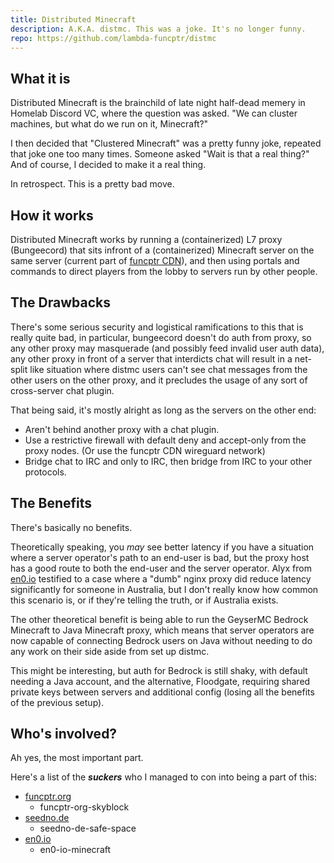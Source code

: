 ```yaml
---
title: Distributed Minecraft
description: A.K.A. distmc. This was a joke. It's no longer funny.
repo: https://github.com/lambda-funcptr/distmc
---
```


## What it is

Distributed Minecraft is the brainchild of late night half-dead memery in Homelab Discord VC, where the question was asked.
"We can cluster machines, but what do we run on it, Minecraft?"

I then decided that "Clustered Minecraft" was a pretty funny joke, repeated that joke one too many times.
Someone asked "Wait is that a real thing?"
And of course, I decided to make it a real thing.

In retrospect. This is a pretty bad move.

## How it works

Distributed Minecraft works by running a (containerized) L7 proxy (Bungeecord) that sits infront of a (containerized) Minecraft server on the same server (current part of [funcptr CDN](02_funcptr-cdn.html)), and then using portals and commands to direct players from the lobby to servers run by other people.

## The Drawbacks

There's some serious security and logistical ramifications to this that is really quite bad, in particular, bungeecord doesn't do auth from proxy, so any other proxy may masquerade (and possibly feed invalid user auth data), any other proxy in front of a server that interdicts chat will result in a net-split like situation where distmc users can't see chat messages from the other users on the other proxy, and it precludes the usage of any sort of cross-server chat plugin.

That being said, it's mostly alright as long as the servers on the other end:

* Aren't behind another proxy with a chat plugin.
* Use a restrictive firewall with default deny and accept-only from the proxy nodes. (Or use the funcptr CDN wireguard network)
* Bridge chat to IRC and only to IRC, then bridge from IRC to your other protocols.

## The Benefits

There's basically no benefits. 

Theoretically speaking, you *may* see better latency if you have a situation where a server operator's path to an end-user is bad, but the proxy host has a good route to both the end-user and the server operator. 
Alyx from [en0.io](https://en0.io/) testified to a case where a "dumb" nginx proxy did reduce latency significantly for someone in Australia, but I don't really know how common this scenario is, or if they're telling the truth, or if Australia exists.

The other theoretical benefit is being able to run the GeyserMC Bedrock Minecraft to Java Minecraft proxy, which means that server operators are now capable of connecting Bedrock users on Java without needing to do any work on their side aside from set up distmc.

This might be interesting, but auth for Bedrock is still shaky, with default needing a Java account, and the alternative, Floodgate, requiring shared private keys between servers and additional config (losing all the benefits of the previous setup).

## Who's involved?

Ah yes, the most important part.

Here's a list of the ***suckers*** who I managed to con into being a part of this:

* [funcptr.org](https://funcptr.org/)
    * funcptr-org-skyblock
* [seedno.de](https://seedno.de/)
    * seedno-de-safe-space
* [en0.io](https://en0.io/)
    * en0-io-minecraft